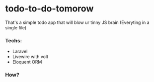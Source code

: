 # todo-to-do-tomorow

<p>That's a simple todo app that will blow ur tinny JS brain (Everyting in a single file)</p>

### Techs:

- Laravel
- Livewire with volt
- Eloquent ORM

### How?



